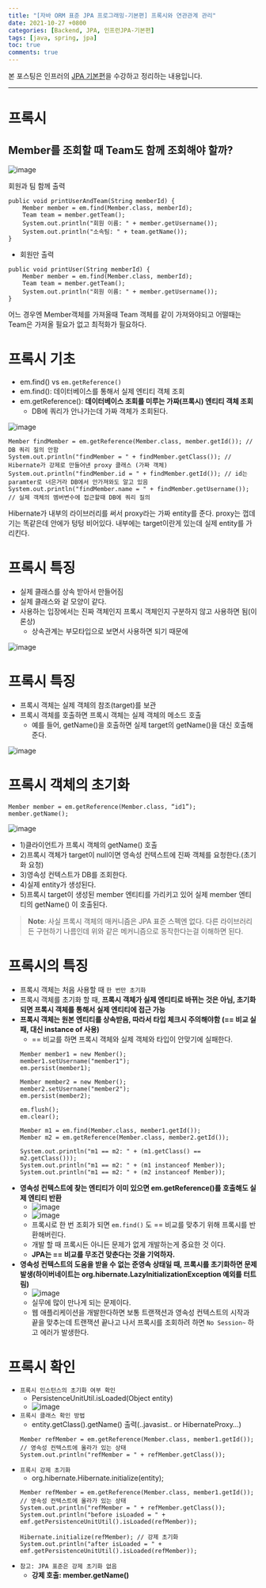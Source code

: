 ```yaml
---
title: "[자바 ORM 표준 JPA 프로그래밍-기본편] 프록시와 연관관계 관리"
date: 2021-10-27 +0800
categories: [Backend, JPA, 인프런JPA-기본편]
tags: [java, spring, jpa]
toc: true
comments: true
---
```


본 포스팅은 인프러의 [JPA 기본편](https://www.inflearn.com/course/ORM-JPA-Basic#)을 수강하고 정리하는 내용입니다.

<hr>

# 프록시

## Member를 조회할 때 Team도 함께 조회해야 할까?

![image](https://user-images.githubusercontent.com/44339530/139010071-18dd102f-7185-4233-9b65-ddc6a79574c0.png)

회원과 팀 함께 출력

~~~
public void printUserAndTeam(String memberId) {
    Member member = em.find(Member.class, memberId);
    Team team = member.getTeam();
    System.out.println("회원 이름: " + member.getUsername());
    System.out.println("소속팀: " + team.getName());
}
~~~

- 회원만 출력

~~~
public void printUser(String memberId) {
    Member member = em.find(Member.class, memberId);
    Team team = member.getTeam();
    System.out.println("회원 이름: " + member.getUsername());
}
~~~

어느 경우엔 Member객체를 가져올때 Team 객체를 같이 가져와야되고 어떨때는 Team은 가져올 필요가 없고 최적화가 필요하다.

# 프록시 기초
- em.find() vs `em.getReference()`
- em.find(): 데이터베이스를 통해서 실제 엔티티 객체 조회
- em.getReference(): <b>데이터베이스 조회를 미루는 가짜(프록시) 엔티티 객체 조회</b>
  - DB에 쿼리가 안나가는데 가짜 객체가 조회된다.

![image](https://user-images.githubusercontent.com/44339530/139011017-faaf2da6-fedb-4ff9-9ea3-ace07d9245af.png)

~~~
Member findMember = em.getReference(Member.class, member.getId()); // DB 쿼리 질의 안함
System.out.println("findMember = " + findMember.getClass()); // Hibernate가 강제로 만들어낸 proxy 클래스 (가짜 객체)
System.out.println("findMember.id = " + findMember.getId()); // id는 paramter로 너은거라 DB에서 안가져와도 알고 있음
System.out.println("findMember.name = " + findMember.getUsername()); // 실제 객체의 멤버변수에 접근할때 DB에 쿼리 질의
~~~

Hibernate가 내부의 라이브러리를 써서 proxy라는 가짜 entity를 준다. proxy는 껍데기는 똑같은데 안에가 텅텅 비어있다. 내부에는 target이란게 있는데 실제 entity를 가리킨다.

# 프록시 특징
- 실제 클래스를 상속 받아서 만들어짐
- 실제 클래스와 겉 모양이 같다.
- 사용하는 입장에서는 진짜 객체인지 프록시 객체인지 구분하지 않고 사용하면 됨(이론상)
  - 상속관계는 부모타입으로 보면서 사용하면 되기 때문에

![image](https://user-images.githubusercontent.com/44339530/139012183-ea234e1d-8831-4531-a331-dba1be29f7c1.png)

# 프록시 특징
- 프록시 객체는 실제 객체의 참조(target)를 보관
- 프록시 객체를 호출하면 프록시 객체는 실제 객체의 메소드 호출
  - 예를 들어, getName()을 호출하면 실제 target의 getName()을 대신 호출해준다.

![image](https://user-images.githubusercontent.com/44339530/139012276-7edd7f40-2c53-4de4-84d2-56ffc5337b39.png)

# 프록시 객체의 초기화

~~~
Member member = em.getReference(Member.class, “id1”);
member.getName();
~~~

![image](https://user-images.githubusercontent.com/44339530/139012440-ab89178f-d0fe-4b32-bbd0-8bb2325f1026.png)

- 1)클라이언트가 프록시 객체의 getName() 호출
- 2)프록시 객체가 target이 null이면 영속성 컨텍스트에 진짜 객체를 요청한다.(초기화 요청)
- 3)영속성 컨텍스트가 DB를 조회한다.
- 4)실제 entity가 생성된다.
- 5)프록시 target이 생성된 member 엔티티를 가리키고 있어 실제 member 엔티티의 getName() 이 호출된다.

> **Note**: 사실 프록시 객체의 매커니즘은 JPA 표준 스펙엔 없다. 다른 라이브러리든 구현하기 나름인데 위와 같은 메커니즘으로 동작한다는걸 이해하면 된다.

# 프록시의 특징
- 프록시 객체는 처음 사용할 때 `한 번만 초기화`
- 프록시 객체를 초기화 할 때, <b>프록시 객체가 실제 엔티티로 바뀌는 것은 아님, 초기화되면 프록시 객체를 통해서 실제 엔티티에 접근 가능</b>
- <b>프록시 객체는 원본 엔티티를 상속받음, 따라서 타입 체크시 주의해야함 (== 비교 실패, 대신 instance of 사용)</b>
  - == 비교를 하면 프록시 객체와 실제 객체와 타입이 안맞기에 실패한다.
  ~~~
  Member member1 = new Member();
  member1.setUsername("member1");
  em.persist(member1);
  
  Member member2 = new Member();
  member2.setUsername("member2");
  em.persist(member2);
  
  em.flush();
  em.clear();
  
  Member m1 = em.find(Member.class, member1.getId());
  Member m2 = em.getReference(Member.class, member2.getId());
  
  System.out.println("m1 == m2: " + (m1.getClass() == m2.getClass()));
  System.out.println("m1 == m2: " + (m1 instanceof Member));
  System.out.println("m1 == m2: " + (m2 instanceof Member));
  ~~~
- <b>영속성 컨텍스트에 찾는 엔티티가 이미 있으면 em.getReference()를 호출해도 실제 엔티티 반환</b>
  - ![image](https://user-images.githubusercontent.com/44339530/139016190-c784408e-1f53-4fd9-bfb8-d0a601423854.png)
  - ![image](https://user-images.githubusercontent.com/44339530/139017079-432711ac-5905-47d0-849d-417ecbb6dcb7.png)
  - 프록시로 한 번 조회가 되면 `em.find()` 도 == 비교를 맞추기 위해 프록시를 반환해버린다.
  - 개발 할 때 프록시든 아니든 문제가 없게 개발하는게 중요한 것 이다.
  - <b>JPA는 == 비교를 무조건 맞춘다는 것을 기억하자.</b>
- <b>영속성 컨텍스트의 도움을 받을 수 없는 준영속 상태일 때, 프록시를 초기화하면 문제 발생(하이버네이트는 org.hibernate.LazyInitializationException 예외를 터트림)</b>
  - ![image](https://user-images.githubusercontent.com/44339530/139018386-259e09ad-e40a-4aed-9c32-b3e8c382827c.png)
  - 실무에 많이 만나게 되는 문제이다.
  - 웹 애플리케이션을 개발한다하면 보통 트랜잭션과 영속성 컨텍스트의 시작과 끝을 맞추는데 트랜잭션 끝나고 나서 프록시를 조회하려 하면 `No Session~` 하고 에러가 발생한다.

# 프록시 확인
- `프록시 인스턴스의 초기화 여부 확인`
  - PersistenceUnitUtil.isLoaded(Object entity)
  - ![image](https://user-images.githubusercontent.com/44339530/139019274-350b9920-bf5a-4378-9b15-56ee0429c068.png)
- `프록시 클래스 확인 방법`
  - entity.getClass().getName() 출력(..javasist.. or HibernateProxy…)
  ~~~
  Member refMember = em.getReference(Member.class, member1.getId()); // 영속성 컨텍스트에 올라가 있는 상태
  System.out.println("refMember = " + refMember.getClass());
  ~~~
- `프록시 강제 초기화`
  - org.hibernate.Hibernate.initialize(entity);
  ~~~
  Member refMember = em.getReference(Member.class, member1.getId()); // 영속성 컨텍스트에 올라가 있는 상태
  System.out.println("refMember = " + refMember.getClass());
  System.out.println("before isLoaded = " + emf.getPersistenceUnitUtil().isLoaded(refMember));
  
  Hibernate.initialize(refMember); // 강제 초기화
  System.out.println("after isLoaded = " + emf.getPersistenceUnitUtil().isLoaded(refMember));
  ~~~
- `참고: JPA 표준은 강제 초기화 없음`
  - <b>강제 호출: member.getName()</b>